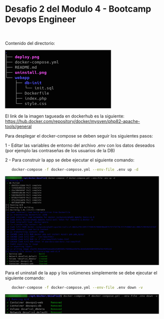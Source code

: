 # Desafio 2 del Modulo 4 - Bootcamp Devops Engineer <br><br>
Contenido del directorio:

![Tree](tree.png)


El link de la imagen tagueada en dockerhub es la siguiente:  https://hub.docker.com/repository/docker/mysven/php82-apache-tools/general


Para desplegar el docker-compose se deben seguir los siguientes pasos:

1 - Editar las variables de entorno del archivo .env con los datos deseados (por ejemplo las contraseñas de los usuarios de la DB)

2 - Para construir la app se debe ejecutar el siguiente comando:
```bash
   docker-compose -f docker-compose.yml --env-file .env up -d  
```   
   ![Deploy](deploy.png)
    

Para el uninstall de la app y los volúmenes simplemente se debe ejecutar el siguiente comando:
```bash   
   docker-compose -f docker-compose.yml --env-file .env down -v     
```   
   ![Uninstall](uninstall.png)     
